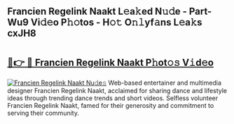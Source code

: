 ## Francien Regelink Naakt L𝚎a𝚔ed N𝚞𝚍e - Part-Wu9 Vi𝚍𝚎o P𝚑𝚘tos - H𝚘𝚝 O𝚗𝚕yf𝚊ns L𝚎a𝚔s cxJH8

# <h2><a href="http://kf756g.oniu.top/?m=Francien+Regelink+Naakt">🔗👉 🔴 Francien Regelink Naakt P𝚑ot𝚘𝚜 V𝚒d𝚎o</a></h2>

[![Francien Regelink Naakt Nu𝚍e𝚜](https://i.imgur.com/0qMVB7G.gif)](http://kf756g.oniu.top/?m=Francien+Regelink+Naakt)
Web-based entertainer and multimedia designer Francien Regelink Naakt, acclaimed for sharing dance and lifestyle ideas through trending dance trends and short videos. Selfless volunteer Francien Regelink Naakt, famed for their generosity and commitment to serving their community.  
